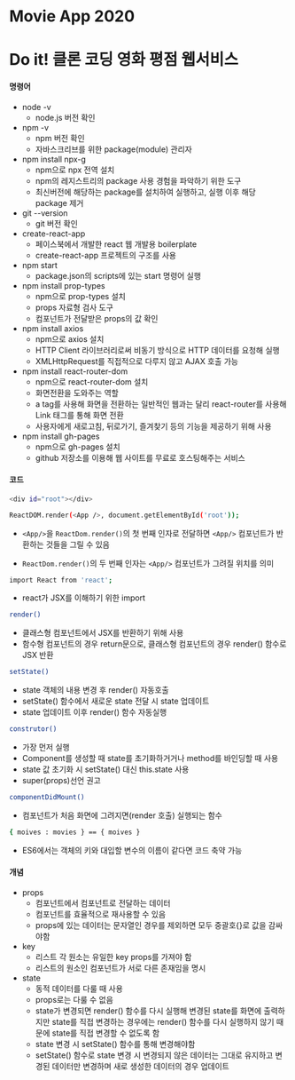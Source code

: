 # Movie App 2020

# Do it! 클론 코딩 영화 평점 웹서비스

#### 명령어
- node -v 
    - node.js 버전 확인 
- npm -v
    - npm 버전 확인
    - 자바스크리브를 위한 package(module) 관리자
- npm install npx-g 
    - npm으로 npx 전역 설치 
    - npm의 레지스트리의 package 사용 경험을 파악하기 위한 도구 
    - 최신버전에 해당하는 package를 설치하여 실행하고, 실행 이후 해당 package 제거
- git --version 
    - git 버전 확인 
- create-react-app 
    - 페이스북에서 개발한 react 웹 개발용 boilerplate 
    - create-react-app 프로젝트의 구조를 사용 
- npm start 
    - package.json의 scripts에 있는 start 명령어 실행 
- npm install prop-types
    - npm으로 prop-types 설치 
    - props 자료형 검사 도구 
    - 컴포넌트가 전달받은 props의 값 확인
- npm install axios 
    - npm으로 axios 설치
    - HTTP Client 라이브러리로써 비동기 방식으로 HTTP 데이터를 요청해 실행 
    - XMLHttpRequest를 직접적으로 다루지 않고 AJAX 호출 가능
- npm install react-router-dom
    - npm으로 react-router-dom 설치 
    - 화면전환을 도와주는 역할
    - a tag를 사용해 화면을 전환하는 일반적인 웹과는 달리 react-router를 사용해 Link 태그를 통해 화면 전환 
    - 사용자에게 새로고침, 뒤로가기, 즐겨찾기 등의 기능을 제공하기 위해 사용 
- npm install gh-pages 
    - npm으로 gh-pages 설치
    - github 저장소를 이용해 웹 사이트를 무료로 호스팅해주는 서비스 
#### 코드

```sh
<div id="root"></div>
```

```sh
ReactDOM.render(<App />, document.getElementById('root'));
```
- `<App/>`을 `ReactDom.render()`의 첫 번째 인자로 전달하면 `<App/>` 컴포넌트가 반환하는 것들을 그릴 수 있음 

- `ReactDom.render()`의 두 번째 인자는 `<App/>` 컴포넌트가 그려질 위치를 의미 

```sh
import React from 'react';
```
- react가 JSX를 이해하기 위한 import 

```sh
render()
```
- 클래스형 컴포넌트에서 JSX를 반환하기 위해 사용
- 함수형 컴포넌트의 경우 return문으로, 클래스형 컴포넌트의 경우 render() 함수로 JSX 반환 

```sh
setState()
```
- state 객체의 내용 변경 후 render() 자동호출 
- setState() 함수에서 새로운 state 전달 시 state 업데이트
- state 업데이트 이후 render() 함수 자동실행 

```sh
construtor()
```
- 가장 먼저 실행 
- Component를 생성할 때 state를 초기화하거거나 method를 바인딩할 때 사용 
- state 값 초기화 시 setState() 대신 this.state 사용 
- super(props)선언 권고 

```sh
componentDidMount() 
```
- 컴포넌트가 처음 화면에 그려지면(render 호출) 실행되는 함수 
```sh
{ moives : movies } == { moives }
```
- ES6에서는 객체의 키와 대입할 변수의 이름이 같다면 코드 축약 가능 

#### 개념 
- props 
    - 컴포넌트에서 컴포넌트로 전달하는 데이터 
    - 컴포넌트를 효율적으로 재사용할 수 있음 
    - props에 있는 데이터는 문자열인 경우를 제외하면 모두 중괄호{}로 값을 감싸야함 
- key 
    - 리스트 각 원소는 유일한 key props를 가져야 함 
    - 리스트의 원소인 컴포넌트가 서로 다른 존재임을 명시 
- state
    - 동적 데이터를 다룰 때 사용
    - props로는 다룰 수 없음 
    - state가 변경되면 render() 함수를 다시 실행해 변경된 state를 화면에 출력하지만 state를 직접 변경하는 경우에는 render() 함수를 다시 실행하지 않기 때문에 state를 직접 변경할 수 없도록 함 
    - state 변경 시 setState() 함수를 통해 변경해야함
    - setState() 함수로 state 변경 시 변경되지 않은 데이터는 그대로 유지하고 변경된 데이터만 변경하며 새로 생성한 데이터의 경우 업데이트 
